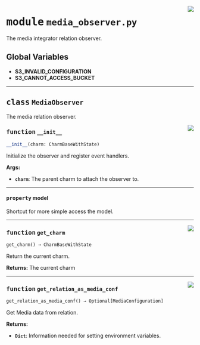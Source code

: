 <!-- markdownlint-disable -->

<a href="../src/media_observer.py#L0"><img align="right" style="float:right;" src="https://img.shields.io/badge/-source-cccccc?style=flat-square"></a>

# <kbd>module</kbd> `media_observer.py`
The media integrator relation observer. 

**Global Variables**
---------------
- **S3_INVALID_CONFIGURATION**
- **S3_CANNOT_ACCESS_BUCKET**


---

## <kbd>class</kbd> `MediaObserver`
The media relation observer. 

<a href="../src/media_observer.py#L29"><img align="right" style="float:right;" src="https://img.shields.io/badge/-source-cccccc?style=flat-square"></a>

### <kbd>function</kbd> `__init__`

```python
__init__(charm: CharmBaseWithState)
```

Initialize the observer and register event handlers. 



**Args:**
 
 - <b>`charm`</b>:  The parent charm to attach the observer to. 


---

#### <kbd>property</kbd> model

Shortcut for more simple access the model. 



---

<a href="../src/media_observer.py#L43"><img align="right" style="float:right;" src="https://img.shields.io/badge/-source-cccccc?style=flat-square"></a>

### <kbd>function</kbd> `get_charm`

```python
get_charm() → CharmBaseWithState
```

Return the current charm. 



**Returns:**
  The current charm 

---

<a href="../src/media_observer.py#L68"><img align="right" style="float:right;" src="https://img.shields.io/badge/-source-cccccc?style=flat-square"></a>

### <kbd>function</kbd> `get_relation_as_media_conf`

```python
get_relation_as_media_conf() → Optional[MediaConfiguration]
```

Get Media data from relation. 



**Returns:**
 
 - <b>`Dict`</b>:  Information needed for setting environment variables. 



